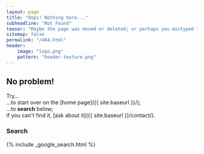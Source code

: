 ```yaml
---
layout: page
title: "Oops! Nothing here..."
subheadline: "Not Found"
teaser: "Maybe the page was moved or deleted; or perhaps you mistyped the link?"
sitemap: false
permalink: "/404.html"
header:
    image: "logo.png"
    pattern: "header-texture.png"
---
```

## No problem!

Try...  
...to start over on the [home page]({{ site.baseurl }}/);  
...to **search** below;  
if you can't find it, [ask about it]({{ site.baseurl }}/contact/).

### Search

{% include _google_search.html %}
